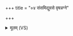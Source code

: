 +++
title = "०४ संसमिद्युवसे वृषन्नग्ने"

+++
<details><summary>मूलम् (VS)</summary>

संस॒मिद्यु॑वसे वृष॒न्नग्ने॒ विश्वा॑न्य॒र्य आ।  
इ॒डस्प॒दे समि॑ध्यसे॒ स नो॒ वसू॒न्या भ॑र ॥
</details>